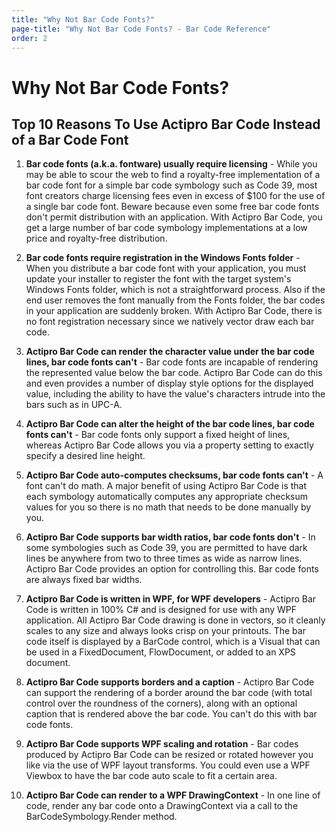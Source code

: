 ```yaml
---
title: "Why Not Bar Code Fonts?"
page-title: "Why Not Bar Code Fonts? - Bar Code Reference"
order: 2
---
```

# Why Not Bar Code Fonts?

## Top 10 Reasons To Use Actipro Bar Code Instead of a Bar Code Font

1. **Bar code fonts (a.k.a. fontware) usually require licensing** - While you may be able to scour the web to find a royalty-free implementation of a bar code font for a simple bar code symbology such as Code 39, most font creators charge licensing fees even in excess of $100 for the use of a single bar code font. Beware because even some free bar code fonts don't permit distribution with an application. With Actipro Bar Code, you get a large number of bar code symbology implementations at a low price and royalty-free distribution.

1. **Bar code fonts require registration in the Windows Fonts folder** - When you distribute a bar code font with your application, you must update your installer to register the font with the target system's Windows Fonts folder, which is not a straightforward process. Also if the end user removes the font manually from the Fonts folder, the bar codes in your application are suddenly broken. With Actipro Bar Code, there is no font registration necessary since we natively vector draw each bar code.

1. **Actipro Bar Code can render the character value under the bar code lines, bar code fonts can't** - Bar code fonts are incapable of rendering the represented value below the bar code. Actipro Bar Code can do this and even provides a number of display style options for the displayed value, including the ability to have the value's characters intrude into the bars such as in UPC-A.

1. **Actipro Bar Code can alter the height of the bar code lines, bar code fonts can't** - Bar code fonts only support a fixed height of lines, whereas Actipro Bar Code allows you via a property setting to exactly specify a desired line height.

1. **Actipro Bar Code auto-computes checksums, bar code fonts can't** - A font can't do math. A major benefit of using Actipro Bar Code is that each symbology automatically computes any appropriate checksum values for you so there is no math that needs to be done manually by you.

1. **Actipro Bar Code supports bar width ratios, bar code fonts don't** - In some symbologies such as Code 39, you are permitted to have dark lines be anywhere from two to three times as wide as narrow lines. Actipro Bar Code provides an option for controlling this. Bar code fonts are always fixed bar widths.

1. **Actipro Bar Code is written in WPF, for WPF developers** - Actipro Bar Code is written in 100% C# and is designed for use with any WPF application. All Actipro Bar Code drawing is done in vectors, so it cleanly scales to any size and always looks crisp on your printouts. The bar code itself is displayed by a BarCode control, which is a Visual that can be used in a FixedDocument, FlowDocument, or added to an XPS document.

1. **Actipro Bar Code supports borders and a caption** - Actipro Bar Code can support the rendering of a border around the bar code (with total control over the roundness of the corners), along with an optional caption that is rendered above the bar code. You can't do this with bar code fonts.

1. **Actipro Bar Code supports WPF scaling and rotation** - Bar codes produced by Actipro Bar Code can be resized or rotated however you like via the use of WPF layout transforms. You could even use a WPF Viewbox to have the bar code auto scale to fit a certain area.

1. **Actipro Bar Code can render to a WPF DrawingContext** - In one line of code, render any bar code onto a DrawingContext via a call to the BarCodeSymbology.Render method.
